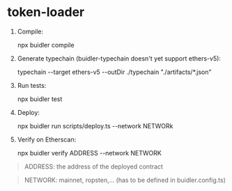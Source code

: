 # token-loader
1. Compile:

    npx buidler compile

2. Generate typechain (buidler-typechain doesn't yet support ethers-v5):

    typechain --target ethers-v5 --outDir ./typechain "./artifacts/*.json"

3. Run tests:

    npx buidler test

4. Deploy:

    npx buidler run scripts/deploy.ts --network NETWORk

5. Verify on Etherscan:

     npx buidler verify ADDRESS --network NETWORK

>ADDRESS: the address of the deployed contract

>NETWORK: mainnet, ropsten,... (has to be defined in buidler.config.ts)